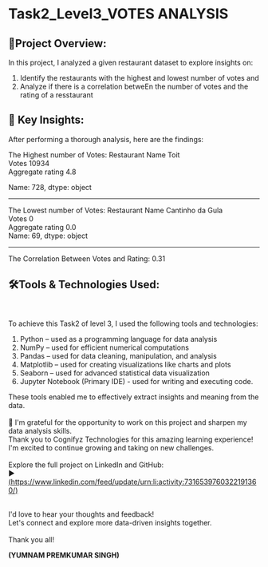 # Task2_Level3_VOTES ANALYSIS
<html>
  <body>

<h2>🔹Project Overview:</h2>

In this project, I analyzed a given restaurant dataset to explore insights on:
1. Identify the restaurants with the highest and lowest number of votes and
2. Analyze if there is a correlation betweEn the number of votes and the rating of a resstaurant

<h2>🔹 Key Insights: </h2>
After performing a thorough analysis, here are the findings:<br>

The Highest number of Votes: Restaurant Name      Toit<BR>
Votes               10934<br>
Aggregate rating      4.8<br>

Name: 728, dtype: object
_______________________________________________________________

The Lowest number of Votes: Restaurant Name     Cantinho da Gula<br>
Votes                              0<br>
Aggregate rating                 0.0<br>
Name: 69, dtype: object<br>
_______________________________________________________________
The Correlation Between Votes and Rating: 0.31<br>
  

<h2>🛠️Tools & Technologies Used:</h2><br>

To achieve this Task2 of level 3, I used the following tools and technologies:<br>

1. Python – used as a programming language for data analysis
2. NumPy – used for efficient numerical computations
3. Pandas – used for data cleaning, manipulation, and analysis
4. Matplotlib – used for creating visualizations like charts and plots
5. Seaborn – used for advanced statistical data visualization
6.  Jupyter Notebook (Primary IDE) - used for writing and executing code.

These tools enabled me to effectively extract insights and meaning from the data.<br><br>
🎉 I'm grateful for the opportunity to work on this project and sharpen my data analysis skills. <br>Thank you to Cognifyz Technologies for this amazing learning experience! I'm excited to continue growing and taking on new challenges.<br><br>
Explore the full project on LinkedIn and GitHub:<br>
▶️ [(https://www.linkedin.com/feed/update/urn:li:activity:7316539760322191360/)<br>](https://www.linkedin.com/feed/update/urn:li:activity:7317217856398446592/)<br>

<p>I'd love to hear your thoughts and feedback! <br>
Let's connect and explore more data-driven insights together. <br><br>
Thank you all!

  <b>(YUMNAM PREMKUMAR SINGH)</b>
</p>
</body>
</html>
